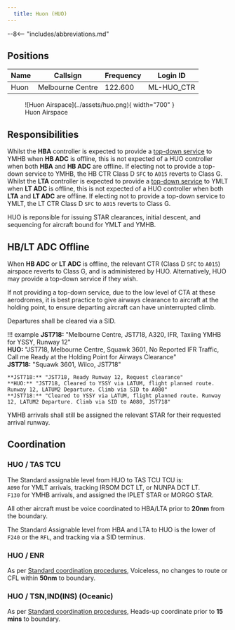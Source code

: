 ```yaml
---
  title: Huon (HUO)
---
```


--8<-- "includes/abbreviations.md"
## Positions

| Name | Callsign | Frequency | Login ID |
| ---- | -------- | --------- | -------- |
| Huon | Melbourne Centre | 122.600 | ML-HUO_CTR |

<figure markdown>
![Huon Airspace](../assets/huo.png){ width="700" }
  <figcaption>Huon Airspace</figcaption>
</figure>

## Responsibilities
Whilst the **HBA** controller is expected to provide a [top-down service](../../../aerodromes/Hobart) to YMHB when **HB ADC** is offline, this is not expected of a HUO controller when both **HBA** and **HB ADC** are offline. If electing not to provide a top-down service to YMHB, the HB CTR Class D `SFC` to `A015` reverts to Class G.  
Whilst the **LTA** controller is expected to provide a [top-down service](../../../aerodromes/Launceston) to YMLT when **LT ADC** is offline, this is not expected of a HUO controller when both **LTA** and **LT ADC** are offline. If electing not to provide a top-down service to YMLT, the LT CTR Class D `SFC` to `A015` reverts to Class G.  

HUO is reponsible for issuing STAR clearances, initial descent, and sequencing for aircraft bound for YMLT and YMHB.
## HB/LT ADC Offline
When **HB ADC** or **LT ADC** is offline, the relevant CTR (Class D `SFC` to `A015`) airspace reverts to Class G, and is administered by HUO. Alternatively, HUO may provide a top-down service if they wish.

If not providing a top-down service, due to the low level of CTA at these aerodromes, it is best practice to give airways clearance to aircraft at the holding point, to ensure departing aircraft can have uninterrupted climb.

Departures shall be cleared via a SID.

!!! example
    **JST718:** "Melbourne Centre, JST718, A320, IFR, Taxiing YMHB for YSSY, Runway 12"  
    **HUO:** "JST718, Melbourne Centre, Squawk 3601, No Reported IFR Traffic, Call me Ready at the Holding Point for Airways Clearance"  
    **JST718:** "Squawk 3601, Wilco, JST718"  
      
    **JST718:** "JST718, Ready Runway 12, Request clearance"  
    **HUO:** "JST718, Cleared to YSSY via LATUM, flight planned route. Runway 12, LATUM2 Departure. Climb via SID to A080"  
    **JST718:** "Cleared to YSSY via LATUM, flight planned route. Runway 12, LATUM2 Departure. Climb via SID to A080, JST718"  

YMHB arrivals shall still be assigned the relevant STAR for their requested arrival runway.

## Coordination
### HUO / TAS TCU
The Standard assignable level from HUO to TAS TCU TCU is:  
`A090` for YMLT arrivals, tracking IRSOM DCT LT, or NUNPA DCT LT.  
`F130` for YMHB arrivals, and assigned the IPLET STAR or MORGO STAR.

All other aircraft must be voice coordinated to HBA/LTA prior to **20nm** from the boundary.

The Standard Assignable level from HBA and LTA to HUO is the lower of `F240` or the `RFL`, and tracking via a SID terminus.
### HUO / ENR
As per [Standard coordination procedures](../../../controller-skills/coordination/#enr-enr), Voiceless, no changes to route or CFL within **50nm** to boundary.

### HUO / TSN,IND(INS) (Oceanic)
As per [Standard coordination procedures](../../../controller-skills/coordination/#enr-oceanic), Heads-up coordinate prior to **15 mins** to boundary.